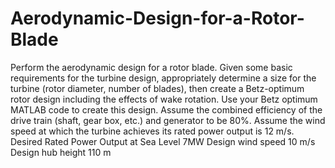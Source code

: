 # Aerodynamic-Design-for-a-Rotor-Blade

Perform the aerodynamic design for a rotor blade. Given some basic requirements for the turbine design, appropriately determine a size for the turbine (rotor diameter, number of blades), then create a Betz-optimum rotor design including the effects of wake rotation. Use your Betz optimum MATLAB code to create this design. Assume the combined efficiency of the drive train (shaft, gear box, etc.) and generator to be 80%. Assume the wind speed at which the turbine achieves its rated power output is 12 m/s. Desired Rated Power Output at Sea Level	7MW Design wind speed	10 m/s Design hub height	110 m 
